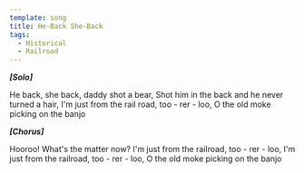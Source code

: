 ```yaml
---
template: song
title: He-Back She-Back
tags:
  - Historical
  - Railroad
---
```

***\[Solo]***

He back, she back, daddy shot a bear, Shot him in the back and he never turned a hair, I'm just from the rail road, too - rer - loo, O the old moke picking on the banjo

***\[Chorus]***

Hooroo! What's the matter now? I'm just from the railroad, too - rer - loo, I'm just from the railroad, too - rer - loo, O the old moke picking on the banjo